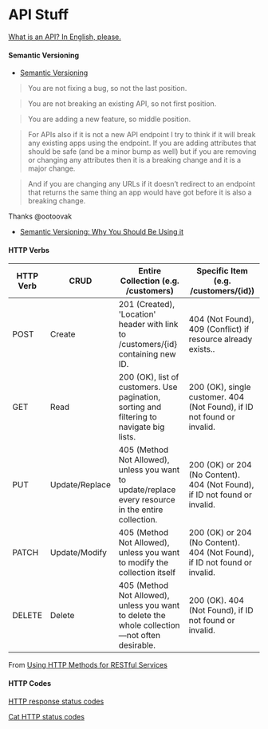 # API Stuff

[What is an API? In English, please.](https://medium.freecodecamp.org/what-is-an-api-in-english-please-b880a3214a82)

#### Semantic Versioning
- [Semantic Versioning](http://semver.org/)

>You are not fixing a bug, so not the last position.

>You are not breaking an existing API, so not first position.

>You are adding a new feature, so middle position.

>For APIs also if it is not a new API endpoint I try to think if it will break any existing apps using the endpoint. If you are adding attributes that should be safe (and be a minor bump as well) but if you are removing or changing any attributes then it is a breaking change and it is a major change.

>And if you are changing any URLs if it doesn’t redirect to an endpoint that returns the same thing an app would have got before it is also a breaking change.

Thanks @ootoovak

- [Semantic Versioning: Why You Should Be Using it](http://www.sitepoint.com/semantic-versioning-why-you-should-using/)

#### HTTP Verbs

|HTTP Verb  |CRUD   |Entire Collection (e.g. /customers)   |Specific Item (e.g. /customers/{id})   |
|---|---|---|---|
|POST   | Create  |201 (Created), 'Location' header with link to /customers/{id} containing new ID.   |404 (Not Found), 409 (Conflict) if resource already exists..   |
|GET   |Read   |200 (OK), list of customers. Use pagination, sorting and filtering to navigate big lists.  |200 (OK), single customer. 404 (Not Found), if ID not found or invalid.   |
|PUT   |Update/Replace   |405 (Method Not Allowed), unless you want to update/replace every resource in the entire collection.   |200 (OK) or 204 (No Content). 404 (Not Found), if ID not found or invalid.   |
|PATCH   |Update/Modify   |405 (Method Not Allowed), unless you want to modify the collection itself   |200 (OK) or 204 (No Content). 404 (Not Found), if ID not found or invalid.   |
|DELETE   |Delete   |405 (Method Not Allowed), unless you want to delete the whole collection—not often desirable.   |200 (OK). 404 (Not Found), if ID not found or invalid.   |

From [Using HTTP Methods for RESTful Services](http://www.restapitutorial.com/lessons/httpmethods.html)

#### HTTP Codes

[HTTP response status codes](https://developer.mozilla.org/en-US/docs/Web/HTTP/Status)

[Cat HTTP status codes](https://iridakos.com/el/cats/2016/09/26/cat-http-status-codes)
